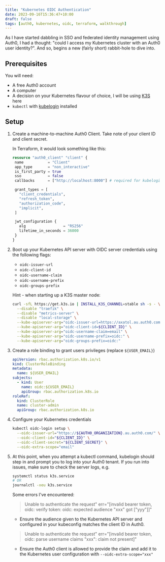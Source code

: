 ```yaml
---
title: "Kubernetes OIDC Authentication"
date: 2023-09-16T15:36:47+10:00
draft: false
tags: [auth0, kubernetes, oidc, terraform, walkthrough]
---
```


As I have started dabbling in SSO and federated identity management using Auth0, I had a thought: "could I access my Kubernetes cluster with an Auth0 user identity?". And so, begins a new (fairly short) rabbit-hole to dive into.

## Prerequisites

You will need:

- A free Auth0 account
- A computer
- A decision on your Kubernetes flavour of choice, I will be using [K3S](https://k3s.io/) here
- `kubectl` with [kubelogin](https://github.com/int128/kubelogin) installed

## Setup

1. Create a machine-to-machine Auth0 Client. Take note of your client ID and client secret.

   In Terraform, it would look something like this:

   ```terraform
   resource "auth0_client" "client" {
    name           = "Client"
    app_type       = "non_interactive"
    is_first_party = true
    sso            = false
    callbacks      = ["http://localhost:8000"] # required for kubelogin

    grant_types = [
      "client_credentials",
      "refresh_token",
      "authorization_code",
      "implicit",
    ]

    jwt_configuration {
      alg                 = "RS256"
      lifetime_in_seconds = 36000
    }
   }
   ```

1. Boot up your Kubernetes API server with OIDC server credentials using the following flags:

   - `oidc-issuer-url`
   - `oidc-client-id`
   - `oidc-username-claim`
   - `oidc-username-prefix`
   - `oidc-groups-prefix`

   Hint - when starting up a K3S master node:

   ```bash
   curl -sfL https://get.k3s.io | INSTALL_K3S_CHANNEL=stable sh -s - \
     --disable "traefik" \
     --disable "metrics-server" \
     --disable "local-storage" \
     --kube-apiserver-arg="oidc-issuer-url=https://axatol.au.auth0.com/" \
     --kube-apiserver-arg="oidc-client-id=${CLIENT_ID}" \
     --kube-apiserver-arg="oidc-username-claim=email" \
     --kube-apiserver-arg="oidc-username-prefix=oidc:" \
     --kube-apiserver-arg="oidc-groups-prefix=oidc:"
   ```

1. Create a role binding to grant users privileges (replace `${USER_EMAIL}`)

   ```yaml
   apiVersion: rbac.authorization.k8s.io/v1
   kind: ClusterRoleBinding
   metadata:
     name: ${USER_EMAIL}
   subjects:
     - kind: User
       name: oidc:${USER_EMAIL}
       apiGroup: rbac.authorization.k8s.io
   roleRef:
     kind: ClusterRole
     name: cluster-admin
     apiGroup: rbac.authorization.k8s.io
   ```

1. Configure your Kubernetes credentials

   ```bash
   kubectl oidc-login setup \
     --oidc-issuer-url="https://${AUTH0_ORGANIZATION}.au.auth0.com/" \
     --oidc-client-id="${CLIENT_ID}" \
     --oidc-client-secret="${CLIENT_SECRET}" \
     --oidc-extra-scope="email"
   ```

1. At this point, when you attempt a kubectl command, kubelogin should step in and prompt you to log into your Auth0 tenant. If you run into issues, make sure to check the server logs, e.g.

   ```bash
   systemctl status k3s.service
   # OR
   journalctl -xeu k3s.service
   ```

   Some errors I've encountered:

   > Unable to authenticate the request" err="[invalid bearer token, oidc: verify token: oidc: expected audience \"xxx\" got [\"yyy\"]]"

   - Ensure the audience given to the Kubernetes API server and configured in your kubeconfig matches the client ID in Auth0.

   > Unable to authenticate the request" err="[invalid bearer token, oidc: parse username claims \"xxx\": claim not present]"

   - Ensure the Auth0 client is allowed to provide the claim and add it to the Kubernetes user configuration with `--oidc-extra-scope="xxx"`
